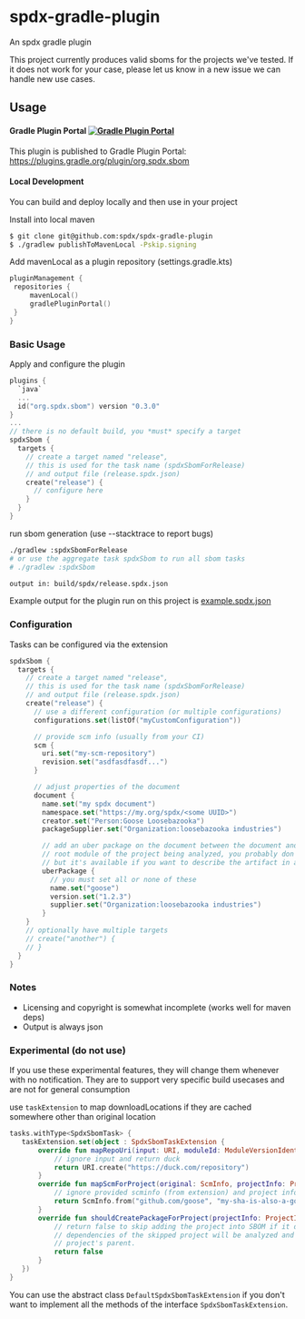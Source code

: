 # spdx-gradle-plugin
An spdx gradle plugin

This project currently produces valid sboms for the projects we've tested. If it does not work for your case, please let us know in a new issue we can handle new use cases.

## Usage

#### Gradle Plugin Portal [![Gradle Plugin Portal](https://img.shields.io/maven-metadata/v/https/plugins.gradle.org/m2/org/spdx/spdx-gradle-plugin/maven-metadata.xml.svg?colorB=007ec6&label=latest)](https://plugins.gradle.org/plugin/org.spdx.sbom)
This plugin is published to Gradle Plugin Portal: https://plugins.gradle.org/plugin/org.spdx.sbom

#### Local Development
You can build and deploy locally and then use in your project

Install into local maven
```bash
$ git clone git@github.com:spdx/spdx-gradle-plugin
$ ./gradlew publishToMavenLocal -Pskip.signing
```

Add mavenLocal as a plugin repository (settings.gradle.kts)
```kotlin
pluginManagement {
 repositories {
     mavenLocal()
     gradlePluginPortal()
 }
}
```

### Basic Usage

Apply and configure the plugin
```kotlin
plugins {
  `java`
  ...
  id("org.spdx.sbom") version "0.3.0"
}
...
// there is no default build, you *must* specify a target
spdxSbom {
  targets {
    // create a target named "release",
    // this is used for the task name (spdxSbomForRelease)
    // and output file (release.spdx.json)
    create("release") {
      // configure here
    }
  }
}
```

run sbom generation (use --stacktrace to report bugs)
```bash
./gradlew :spdxSbomForRelease
# or use the aggregate task spdxSbom to run all sbom tasks
# ./gradlew :spdxSbom

output in: build/spdx/release.spdx.json
```

Example output for the plugin run on this project is [example.spdx.json](example.spdx.json)

### Configuration

Tasks can be configured via the extension
```kotlin
spdxSbom {
  targets {
    // create a target named "release",
    // this is used for the task name (spdxSbomForRelease)
    // and output file (release.spdx.json)
    create("release") {
      // use a different configuration (or multiple configurations)
      configurations.set(listOf("myCustomConfiguration"))

      // provide scm info (usually from your CI)
      scm {
        uri.set("my-scm-repository")
        revision.set("asdfasdfasdf...")
      }

      // adjust properties of the document
      document {
        name.set("my spdx document")
        namespace.set("https://my.org/spdx/<some UUID>")
        creator.set("Person:Goose Loosebazooka")
        packageSupplier.set("Organization:loosebazooka industries")

        // add an uber package on the document between the document and the
        // root module of the project being analyzed, you probably don't need this
        // but it's available if you want to describe the artifact in a special way
        uberPackage {
          // you must set all or none of these
          name.set("goose")
          version.set("1.2.3")
          supplier.set("Organization:loosebazooka industries")
        }
    }
    // optionally have multiple targets
    // create("another") {
    // }
  }
}
```

### Notes
- Licensing and copyright is somewhat incomplete (works well for maven deps)
- Output is always json

### Experimental (do not use)

If you use these experimental features, they will change them whenever with no notification. They are
to support very specific build usecases and are not for general consumption

use `taskExtension` to map downloadLocations if they are cached somewhere other than original location
```kotlin
tasks.withType<SpdxSbomTask> {
   taskExtension.set(object : SpdxSbomTaskExtension {
       override fun mapRepoUri(input: URI, moduleId: ModuleVersionIdentifier): URI {
           // ignore input and return duck
           return URI.create("https://duck.com/repository")
       }
       override fun mapScmForProject(original: ScmInfo, projectInfo: ProjectInfo): ScmInfo {
           // ignore provided scminfo (from extension) and project info (the project we are looking for scm info)
           return ScmInfo.from("github.com/goose", "my-sha-is-also-a-goose")
       }
       override fun shouldCreatePackageForProject(projectInfo: ProjectInfo): Boolean {
           // return false to skip adding the project into SBOM if it doesn't represent an external dependency. All
           // dependencies of the skipped project will be analyzed and represented in the SBOM as dependencies of the
           // project's parent.
           return false
       }
   })
}
```

You can use the abstract class `DefaultSpdxSbomTaskExtension` if you don't want to implement all the methods
of the interface `SpdxSbomTaskExtension`.
